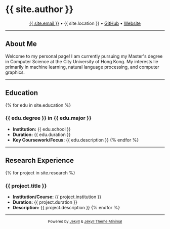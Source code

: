 # {{ site.author }}

<p align="center">
  <a href="mailto:{{ site.email }}">{{ site.email }}</a> •
  {{ site.location }} •
  <a href="https://github.com/{{ site.github_username }}" target="_blank">GitHub</a> •
  <a href="{{ site.url }}{{ site.baseurl }}" target="_blank">Website</a>
</p>

---

## About Me

Welcome to my personal page! I am currently pursuing my Master's degree in Computer Science at the City University of Hong Kong. My interests lie primarily in machine learning, natural language processing, and computer graphics.

---

## Education

{% for edu in site.education %}
### {{ edu.degree }} in {{ edu.major }}
*   **Institution:** {{ edu.school }}
*   **Duration:** {{ edu.duration }}
*   **Key Coursework/Focus:** {{ edu.description }}
{% endfor %}

---

## Research Experience

{% for project in site.research %}
### {{ project.title }}
*   **Institution/Course:** {{ project.institution }}
*   **Duration:** {{ project.duration }}
*   **Description:** {{ project.description }}
{% endfor %}

---

<p align="center">
  <small>Powered by <a href="https://jekyllrb.com/" target="_blank">Jekyll</a> & <a href="https://github.com/pages-themes/minimal" target="_blank">Jekyll Theme Minimal</a></small>
</p>

